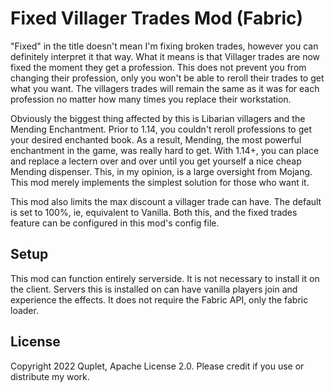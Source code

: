# Fixed Villager Trades Mod (Fabric)

"Fixed" in the title doesn't mean I'm fixing broken trades, however you can definitely interpret it that way. What it means 
is that Villager trades are now fixed the moment they get a profession. This does not prevent you from changing their profession,
only you won't be able to reroll their trades to get what you want. The villagers trades will remain the same as it was for 
each profession no matter how many times you replace their workstation.

Obviously the biggest thing affected by this is Libarian villagers and the Mending Enchantment. Prior to 1.14, you couldn't
reroll professions to get your desired enchanted book. As a result, Mending, the most powerful enchantment in the game, was really hard to get.
With 1.14+, you can place and replace a lectern over and over until you get yourself a nice cheap Mending dispenser. This, 
in my opinion, is a large oversight from Mojang. This mod merely implements the simplest solution for those who want it.

This mod also limits the max discount a villager trade can have. The default is set to 100%, ie, equivalent to Vanilla. 
Both this, and the fixed trades feature can be configured in this mod's config file.

## Setup

This mod can function entirely serverside. It is not necessary to install it on the client. Servers this is installed on can have vanilla 
players join and experience the effects. It does not require the Fabric API, only the fabric loader.

## License

Copyright 2022 Quplet, Apache License 2.0. Please credit if you use or distribute my work.
